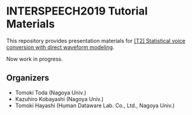 # INTERSPEECH2019 Tutorial Materials

This repository provides presentation materials for [[T2] Statistical voice conversion with direct waveform modeling](https://www.interspeech2019.org/program/tutorials/).

Now work in progress.

## Organizers

- Tomoki Toda (Nagoya Univ.)
- Kazuhiro Kobayashi (Nagoya Univ.)
- Tomoki Hayashi (Human Dataware Lab. Co., Ltd., Nagoya Univ.)
